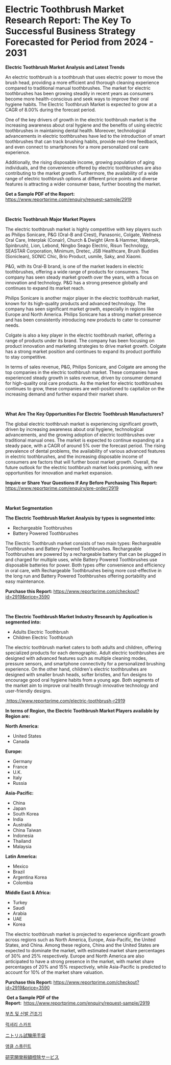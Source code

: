 <p><h1>Electric Toothbrush Market Research Report: The Key To Successful Business Strategy Forecasted for Period from 2024 - 2031</h1></p><p><strong>Electric Toothbrush Market Analysis and Latest Trends</strong></p>
<p><p>An electric toothbrush is a toothbrush that uses electric power to move the brush head, providing a more efficient and thorough cleaning experience compared to traditional manual toothbrushes. The market for electric toothbrushes has been growing steadily in recent years as consumers become more health-conscious and seek ways to improve their oral hygiene habits. The Electric Toothbrush Market is expected to grow at a CAGR of 8.00% during the forecast period.</p><p>One of the key drivers of growth in the electric toothbrush market is the increasing awareness about oral hygiene and the benefits of using electric toothbrushes in maintaining dental health. Moreover, technological advancements in electric toothbrushes have led to the introduction of smart toothbrushes that can track brushing habits, provide real-time feedback, and even connect to smartphones for a more personalized oral care experience.</p><p>Additionally, the rising disposable income, growing population of aging individuals, and the convenience offered by electric toothbrushes are also contributing to the market growth. Furthermore, the availability of a wide range of electric toothbrush options at different price points and diverse features is attracting a wider consumer base, further boosting the market.</p></p>
<p><strong>Get a Sample PDF of the Report:&nbsp;</strong> <a href="https://www.reportprime.com/enquiry/request-sample/2919">https://www.reportprime.com/enquiry/request-sample/2919</a></p>
<p>&nbsp;</p>
<p><strong>Electric Toothbrush Major Market Players</strong></p>
<p><p>The electric toothbrush market is highly competitive with key players such as Philips Sonicare, P&G (Oral-B and Crest), Panasonic, Colgate, Wellness Oral Care, Interplak (Conair), Church & Dwight (Arm & Hammer, Waterpik, Spinbrush), Lion, Lebond, Ningbo Seago Electric, Risun Technology, SEASTAR Corporation, Minimum, Dretec, JSB Healthcare, Brush Buddies (Soniclean), SONIC Chic, Brio Product, usmile, Saky, and Xiaomi.</p><p>P&G, with its Oral-B brand, is one of the market leaders in electric toothbrushes, offering a wide range of products for consumers. The company has seen steady market growth over the years, with a focus on innovation and technology. P&G has a strong presence globally and continues to expand its market reach.</p><p>Philips Sonicare is another major player in the electric toothbrush market, known for its high-quality products and advanced technology. The company has seen significant market growth, especially in regions like Europe and North America. Philips Sonicare has a strong market presence and has been consistently introducing new products to cater to consumer needs.</p><p>Colgate is also a key player in the electric toothbrush market, offering a range of products under its brand. The company has been focusing on product innovation and marketing strategies to drive market growth. Colgate has a strong market position and continues to expand its product portfolio to stay competitive.</p><p>In terms of sales revenue, P&G, Philips Sonicare, and Colgate are among the top companies in the electric toothbrush market. These companies have experienced steady growth in sales revenue, driven by consumer demand for high-quality oral care products. As the market for electric toothbrushes continues to grow, these companies are well-positioned to capitalize on the increasing demand and further expand their market share.</p></p>
<p>&nbsp;</p>
<p><strong>What Are The Key Opportunities For Electric Toothbrush Manufacturers?</strong></p>
<p><p>The global electric toothbrush market is experiencing significant growth, driven by increasing awareness about oral hygiene, technological advancements, and the growing adoption of electric toothbrushes over traditional manual ones. The market is expected to continue expanding at a steady pace, with a CAGR of around 5% over the forecast period. The rising prevalence of dental problems, the availability of various advanced features in electric toothbrushes, and the increasing disposable income of consumers are factors that will further boost market growth. Overall, the future outlook for the electric toothbrush market looks promising, with new opportunities for innovation and market expansion.</p></p>
<p><strong>Inquire or Share Your Questions If Any Before Purchasing This Report:</strong> <a href="https://www.reportprime.com/enquiry/pre-order/2919">https://www.reportprime.com/enquiry/pre-order/2919</a></p>
<p>&nbsp;</p>
<p><strong>Market Segmentation</strong></p>
<p><strong>The Electric Toothbrush Market Analysis by types is segmented into:</strong></p>
<p><ul><li>Rechargeable Toothbrushes</li><li>Battery Powered Toothbrushes</li></ul></p>
<p><p>The Electric Toothbrush market consists of two main types: Rechargeable Toothbrushes and Battery Powered Toothbrushes. Rechargeable Toothbrushes are powered by a rechargeable battery that can be plugged in and charged for multiple uses, while Battery Powered Toothbrushes use disposable batteries for power. Both types offer convenience and efficiency in oral care, with Rechargeable Toothbrushes being more cost-effective in the long run and Battery Powered Toothbrushes offering portability and easy maintenance.</p></p>
<p><strong>Purchase this Report:&nbsp;</strong><a href="https://www.reportprime.com/checkout?id=2919&price=3590">https://www.reportprime.com/checkout?id=2919&price=3590</a></p>
<p>&nbsp;</p>
<p><strong>The Electric Toothbrush Market Industry Research by Application is segmented into:</strong></p>
<p><ul><li>Adults Electric Toothbrush</li><li>Children Electric Toothbrush</li></ul></p>
<p><p>The electric toothbrush market caters to both adults and children, offering specialized products for each demographic. Adult electric toothbrushes are designed with advanced features such as multiple cleaning modes, pressure sensors, and smartphone connectivity for a personalized brushing experience. On the other hand, children's electric toothbrushes are designed with smaller brush heads, softer bristles, and fun designs to encourage good oral hygiene habits from a young age. Both segments of the market aim to improve oral health through innovative technology and user-friendly designs.</p></p>
<p><a href="https://www.reportprime.com/electric-toothbrush-r2919">&nbsp;https://www.reportprime.com/electric-toothbrush-r2919</a></p>
<p><strong>In terms of Region, the Electric Toothbrush Market Players available by Region are:</strong></p>
<p>
    <p> <strong> North America: </strong>
        <ul>
            <li>United States</li>
            <li>Canada</li>
        </ul>
        </p> 
    <p> <strong> Europe: </strong>
        <ul>
            <li>Germany</li>
            <li>France</li>
            <li>U.K.</li>
            <li>Italy</li>
            <li>Russia</li>
        </ul>
        </p> 
    <p> <strong> Asia-Pacific: </strong>
        <ul>
            <li>China</li>
            <li>Japan</li>
            <li>South Korea</li>
            <li>India</li>
            <li>Australia</li>
            <li>China Taiwan</li>
            <li>Indonesia</li>
            <li>Thailand</li>
            <li>Malaysia</li>
        </ul>
        </p> 
    <p> <strong> Latin America: </strong>
        <ul>
            <li>Mexico</li>
            <li>Brazil</li>
            <li>Argentina Korea</li>
            <li>Colombia</li>
        </ul>
        </p> 
    <p> <strong> Middle East & Africa: </strong>
        <ul>
            <li>Turkey</li>
            <li>Saudi</li>
            <li>Arabia</li>
            <li>UAE</li>
            <li>Korea</li>
        </ul>
    </p>
    </p>
<p><p>The electric toothbrush market is projected to experience significant growth across regions such as North America, Europe, Asia-Pacific, the United States, and China. Among these regions, China and the United States are expected to dominate the market, with estimated market share percentages of 30% and 25% respectively. Europe and North America are also anticipated to have a strong presence in the market, with market share percentages of 20% and 15% respectively, while Asia-Pacific is predicted to account for 10% of the market share valuation.</p></p>
<p><strong>Purchase this Report: </strong><a href="https://www.reportprime.com/checkout?id=2919&price=3590">https://www.reportprime.com/checkout?id=2919&price=3590</a></p>
<p>&nbsp;<strong>Get a Sample PDF of the Report:&nbsp;&nbsp;</strong><a href="https://www.reportprime.com/enquiry/request-sample/2919">https://www.reportprime.com/enquiry/request-sample/2919</a></p>
<p><strong></strong></p>
<p><p><a href="https://github.com/AidenReinger/Market-Research-Report-List-1/blob/main/958449968126.md">부츠 및 신발 건조기</a></p><p><a href="https://medium.com/@lizaheller2023/%EA%B3%A0%EA%B8%89-%EC%8A%A4%EC%B9%B4%ED%94%84-%EC%8B%9C%EC%9E%A5%EC%9D%80-%EC%8B%9C%EC%9E%A5-%EC%A0%90%EC%9C%A0%EC%9C%A8-%EC%8B%9C%EC%9E%A5-%ED%8A%B8%EB%A0%8C%EB%93%9C-%EB%B0%8F-%EC%8B%9C%EC%9E%A5-%EC%84%B1%EC%9E%A5%EC%97%90-%EB%8C%80%ED%95%9C-%EC%A0%95%EB%B3%B4%EB%A5%BC-%EC%A0%9C%EA%B3%B5%ED%95%A9%EB%8B%88%EB%8B%A4-b2ecb237f849">럭셔리 스카프</a></p><p><a href="https://github.com/FrancoWeber2023/Market-Research-Report-List-1/blob/main/218458070549.md">ニトリル試験用手袋</a></p><p><a href="https://medium.com/@bereniceroberts1978/%EB%B0%9C%EB%AA%A9-%EA%B1%B8%EC%9D%B4-%EC%8B%9C%EC%9E%A5-%EC%8B%9C%EC%9E%A5-cagr-%EC%8B%9C%EC%9E%A5-%EB%8F%99%ED%96%A5-%EB%B0%8F-%EC%84%B1%EC%9E%A5-%EC%A0%84%EB%9E%B5%EC%97%90-%EB%8C%80%ED%95%9C-%ED%86%B5%EC%B0%B0%EB%A0%A5-287197e10ab9">앵클 스플린트</a></p><p><a href="https://medium.com/@desekay3566/r-amp-d%E7%A8%8E%E9%A1%8D%E6%8E%A7%E9%99%A4%E3%82%B5%E3%83%BC%E3%83%93%E3%82%B9%E5%B8%82%E5%A0%B4-2031%E5%B9%B4%E3%81%BE%E3%81%A7%E3%81%AE%E3%83%88%E3%83%AC%E3%83%B3%E3%83%89-%E4%BA%88%E6%B8%AC-%E7%AB%B6%E4%BA%89%E5%88%86%E6%9E%90-1225f9a7a902">研究開発税額控除サービス</a></p></p>